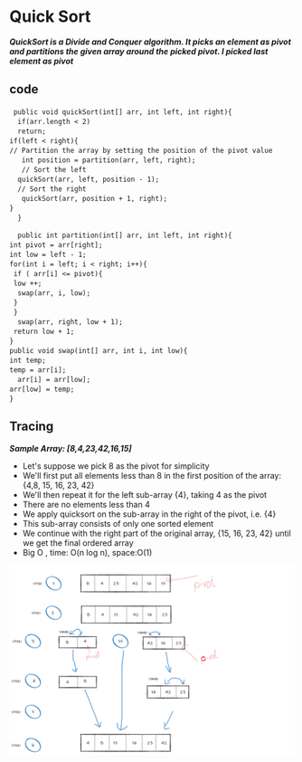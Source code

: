 # Quick Sort 

***QuickSort is a Divide and Conquer algorithm. It picks an element as pivot and partitions the given array around the picked pivot. I picked last element as pivot***

## code 
` public void quickSort(int[] arr, int left, int right){`<br>
      `  if(arr.length < 2)`<br>
          `  return;`<br>
       `if(left < right){` <br>
         `// Partition the array by setting the position of the pivot value` <br>
         `   int position = partition(arr, left, right);` <br>
         `   // Sort the left` <br>
          `  quickSort(arr, left, position - 1);` <br>
          `  // Sort the right` <br>
         `   quickSort(arr, position + 1, right);`<br>
        `}`<br>
  `  }`<br>

  `  public int partition(int[] arr, int left, int right){`<br>
        `int pivot = arr[right];`<br>
        `int low = left - 1;` <br>
        `for(int i = left; i < right; i++){`<br>
           ` if ( arr[i] <= pivot){`<br>
               ` low ++;`<br>
              `  swap(arr, i, low);`<br>
           ` }`<br>
       ` }`<br>
      `  swap(arr, right, low + 1);`<br>
       ` return low + 1;`<br>
    `}`<br>
    `public void swap(int[] arr, int i, int low){`<br>
        `int temp;`<br>
        `temp = arr[i];`<br>
      `  arr[i] = arr[low];`<br>
        `arr[low] = temp;`<br>
    `}`<br>

## Tracing
***Sample Array: [8,4,23,42,16,15]***<br/>

* Let's suppose we pick 8 as the pivot for simplicity
* We'll first put all elements less than 8 in the first position of the array: {4,8, 15, 16, 23, 42}
* We'll then repeat it for the left sub-array {4}, taking 4 as the pivot
* There are no elements less than 4
* We apply quicksort on the sub-array in the right of the pivot, i.e. {4}
* This sub-array consists of only one sorted element
* We continue with the right part of the original array, {15, 16, 23, 42} until we get the final ordered array
* Big O , time: O(n log n), space:O(1)

![quickSort](https://github.com/Amara002/data-structures-and-algorithm/blob/quick-sort/pseudocode/app/src/main/java/pseudocode/quickSort/quickSort.png)










